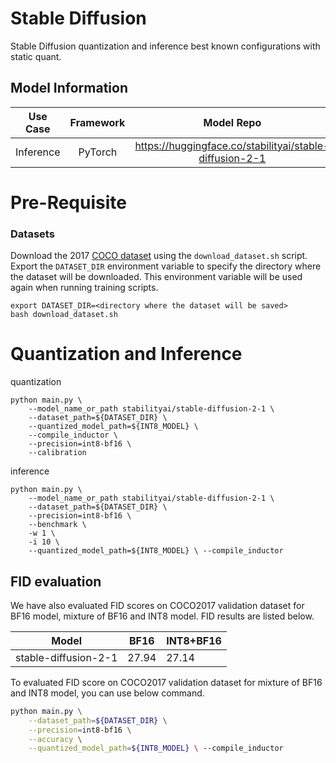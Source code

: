# Stable Diffusion

Stable Diffusion quantization and inference best known configurations with static quant.

## Model Information

| **Use Case** | **Framework** | **Model Repo** | **Branch/Commit/Tag** | **Optional Patch** |
|:---:| :---: |:--------------:|:---------------------:|:------------------:|
|  Inference   |    PyTorch    |       https://huggingface.co/stabilityai/stable-diffusion-2-1       |           -           |         -          |

# Pre-Requisite

### Datasets

Download the 2017 [COCO dataset](https://cocodataset.org) using the `download_dataset.sh` script.
Export the `DATASET_DIR` environment variable to specify the directory where the dataset will be downloaded. This environment variable will be used again when running training scripts.
```
export DATASET_DIR=<directory where the dataset will be saved>
bash download_dataset.sh
```

# Quantization and Inference
quantization
```shell
python main.py \
    --model_name_or_path stabilityai/stable-diffusion-2-1 \
    --dataset_path=${DATASET_DIR} \
    --quantized_model_path=${INT8_MODEL} \
    --compile_inductor \
    --precision=int8-bf16 \
    --calibration
```
inference
```shell
python main.py \
    --model_name_or_path stabilityai/stable-diffusion-2-1 \
    --dataset_path=${DATASET_DIR} \
    --precision=int8-bf16 \
    --benchmark \
    -w 1 \
    -i 10 \
    --quantized_model_path=${INT8_MODEL} \ --compile_inductor
```
## FID evaluation
We have also evaluated FID scores on COCO2017 validation dataset for BF16 model, mixture of BF16 and INT8 model. FID results are listed below.

| Model                | BF16  | INT8+BF16 |
|----------------------|-------|-----------|
| stable-diffusion-2-1 | 27.94 |  27.14    |

To evaluated FID score on COCO2017 validation dataset for mixture of BF16 and INT8 model, you can use below command.

```bash
python main.py \
    --dataset_path=${DATASET_DIR} \
    --precision=int8-bf16 \
    --accuracy \
    --quantized_model_path=${INT8_MODEL} \ --compile_inductor
```